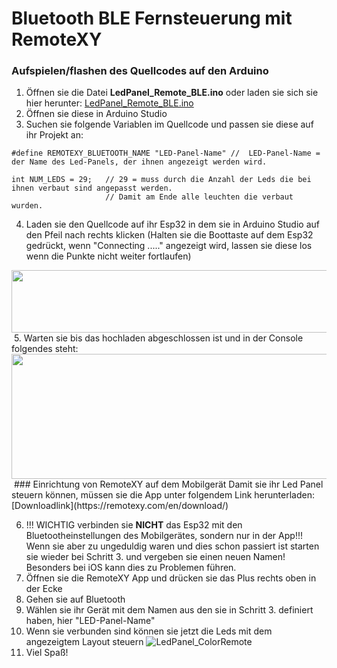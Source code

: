 # Bluetooth BLE Fernsteuerung mit RemoteXY



### Aufspielen/flashen des Quellcodes auf den Arduino
1. Öffnen sie die Datei **LedPanel_Remote_BLE.ino** oder laden sie sich sie hier herunter: [LedPanel_Remote_BLE.ino](https://github.com/GiThUbLudwig/Codeweek_LedPanel_Esp32_iOS_and_Android/blob/0de686a12c8844ee6ad3705e80388b1246115a12/LedPanel_ColorRemote_BLE/LedPanel_Remote_BLE/LedPanel_Remote_BLE.ino)
2. Öffnen sie diese in Arduino Studio
3. Suchen sie folgende Variablen im Quellcode und passen sie diese auf ihr Projekt an:
```
#define REMOTEXY_BLUETOOTH_NAME "LED-Panel-Name" //  LED-Panel-Name = der Name des Led-Panels, der ihnen angezeigt werden wird. 
```
```
int NUM_LEDS = 29;   // 29 = muss durch die Anzahl der Leds die bei ihnen verbaut sind angepasst werden. 
                     // Damit am Ende alle leuchten die verbaut wurden.
```
4. Laden sie den Quellcode auf ihr Esp32 in dem sie in Arduino Studio auf den Pfeil nach rechts klicken (Halten sie die Boottaste auf dem Esp32 gedrückt, wenn "Connecting ....." angezeigt wird, lassen sie diese los wenn die Punkte nicht weiter fortlaufen)

<img src="https://user-images.githubusercontent.com/69899600/200096449-d36365ee-7ae1-416d-a6da-ef456b08e47d.png" width="800" height="100">
<img>
5. Warten sie bis das hochladen abgeschlossen ist und in der Console folgendes steht: 

<img src="https://user-images.githubusercontent.com/69899600/200096531-579291b3-7b52-4352-bf11-44f1c605300d.png" width="600" height="200">
<img>
### Einrichtung von RemoteXY auf dem Mobilgerät
Damit sie ihr Led Panel steuern können, müssen sie die App unter folgendem Link herunterladen: [Downloadlink](https://remotexy.com/en/download/)

6. !!! WICHTIG verbinden sie **NICHT** das Esp32 mit den Bluetootheinstellungen des Mobilgerätes, sondern nur in der App!!!
Wenn sie aber zu ungeduldig waren und dies schon passiert ist starten sie wieder bei Schritt 3. und vergeben sie einen neuen Namen! Besonders bei iOS kann dies zu Problemen führen.
7. Öffnen sie die RemoteXY App und drücken sie das Plus rechts oben in der Ecke
8. Gehen sie auf Bluetooth
9. Wählen sie ihr Gerät mit dem Namen aus den sie in Schritt 3. definiert haben, hier "LED-Panel-Name"
10. Wenn sie verbunden sind können sie jetzt die Leds mit dem angezeigtem Layout steuern
![LedPanel_ColorRemote](https://user-images.githubusercontent.com/69899600/200095733-7032b31d-5521-40fd-8762-84669c304b59.JPG)
11. Viel Spaß!
